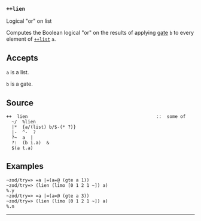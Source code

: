### `++lien`

Logical "or" on list

Computes the Boolean logical "or" on the results of applying [gate]() `b` to every element of [`++list`]() `a`.

Accepts
-------

`a` is a list.

`b` is a gate.

Source
------

    ++  lien                                                ::  some of
      ~/  %lien
      |*  {a/(list) b/$-(* ?)}
      |-  ^-  ?
      ?~  a  |
      ?:  (b i.a)  &
      $(a t.a)
        
Examples
--------

    ~zod/try=> =a |=(a=@ (gte a 1))
    ~zod/try=> (lien (limo [0 1 2 1 ~]) a)
    %.y
    ~zod/try=> =a |=(a=@ (gte a 3))
    ~zod/try=> (lien (limo [0 1 2 1 ~]) a)
    %.n



***
